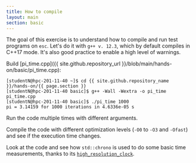 ```yaml
---
title: How to compile
layout: main
section: basic
---
```


The goal of this exercise is to understand how to compile and run test programs
on `esc`. Let's do it with `g++ v. 12.3`, which by default compiles in C++17
mode. It's also good practice to enable a high level of warnings.

Build [pi_time.cpp]({{ site.github.repository_url }}/blob/main/hands-on/basic/pi_time.cpp):

```shell
[studentN@hpc-201-11-40 ~]$ cd {{ site.github.repository_name }}/hands-on/{{ page.section }}
[studentN@hpc-201-11-40 basic]$ g++ -Wall -Wextra -o pi_time pi_time.cpp
[studentN@hpc-201-11-40 basic]$ ./pi_time 1000
pi = 3.14159 for 1000 iterations in 4.6336e-05 s
```

Run the code multiple times with different arguments.

Compile the code with different optimization levels (`-O0` to `-O3` and
`-Ofast`) and see if the execution time changes.

Look at the code and see how `std::chrono` is used to do some basic time
measurements, thanks to its
[`high_resolution_clock`](https://en.cppreference.com/w/cpp/chrono/high_resolution_clock).
